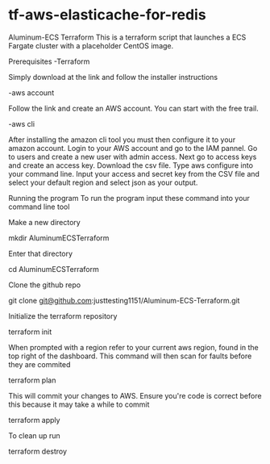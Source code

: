 # tf-aws-elasticache-for-redis
Aluminum-ECS Terraform
This is a terraform script that launches a ECS Fargate cluster with a placeholder CentOS image.

Prerequisites
-Terraform

Simply download at the link and follow the installer instructions

-aws account

Follow the link and create an AWS account. You can start with the free trail.

-aws cli

After installing the amazon cli tool you must then configure it to your amazon account. Login to your AWS account and go to the IAM pannel. Go to users and create a new user with admin access. Next go to access keys and create an access key. Download the csv file. Type aws configure into your command line. Input your access and secret key from the CSV file and select your default region and select json as your output.

Running the program
To run the program input these command into your command line tool

Make a new directory

mkdir AluminumECSTerraform

Enter that directory

cd AluminumECSTerraform

Clone the github repo

git clone git@github.com:justtesting1151/Aluminum-ECS-Terraform.git

Initialize the terraform repository

terraform init

When prompted with a region refer to your current aws region, found in the top right of the dashboard. This command will then scan for faults before they are commited

terraform plan

This will commit your changes to AWS. Ensure you're code is correct before this because it may take a while to commit

terraform apply

To clean up run

terraform destroy
